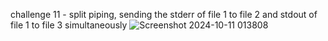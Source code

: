 challenge 11 - split piping, sending the stderr of file 1 to file 2 and stdout of file 1 to file 3 simultaneously
![Screenshot 2024-10-11 013808](https://github.com/user-attachments/assets/0cb02dc5-ed67-4ddf-8e31-b59705eeeac1)

